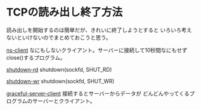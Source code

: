 # TCPの読み出し終了方法

読み出しを開始するのは簡単だが、きれいに終了しようとすると
いろいろ考えないといけないのでまとめておこうと思う。

[ns-client](ns-client) なにもしないクライアント。サーバーに接続して10秒間なにもせず
close()するプログラム。

[shutdown-rd](shutdown-rd) shutdown(sockfd, SHUT_RD)

[shutdown-wr](shutdown-wr) shutdown(sockfd, SHUT_WR)

[graceful-server-client](graceful-server-client) 接続するとサーバーからデータが
どんどんやってくるプログラムのサーバーとクライアント。
